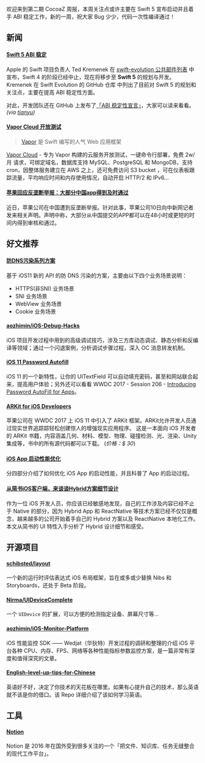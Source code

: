欢迎来到第二期 CocoaZ 周报，本周关注点或许主要在 Swift 5 宣布启动并且着手 ABI 稳定工作，新的一周，祝大家 Bug 少少，代码一次性编译通过！

## 新闻 

#### [Swift 5 ABI 稳定 ](https://github.com/apple/swift-evolution#development-major-version--swift-50)

Apple 的 Swift 项目负责人 Ted Kremenek 在 [swift-evolution 公共邮件列表](https://link.juejin.im/?target=https%3A%2F%2Flists.swift.org%2Fpipermail%2Fswift-evolution%2FWeek-of-Mon-20170807%2F038645.html) 中宣布，Swift 4 的阶段已经中止，现在将移步至 **Swift 5** 的规划与开发。Kremenek 在 Swift Evolution 的 GitHub 仓库 中列出了目前对 Swift 5 的规划和关注点，主要在提高 ABI 稳定性方面。

对此，开发团队还在 GitHub 上发布了[「ABI 稳定性宣言」](https://link.juejin.im/?target=https%3A%2F%2Fgithub.com%2Fapple%2Fswift%2Fblob%2Fmaster%2Fdocs%2FABIStabilityManifesto.md)，大家可以读来看看。 *(via [tianyu](https://juejin.im/post/598bc44c51882548bd4dbab8))*


#### [Vapor Cloud 开放测试](https://medium.com/@qutheory/introducing-vapor-cloud-a-fast-and-reliable-cloud-service-9868e8c2e9d3)

> [Vapor](https://vapor.codes) 是 Swift 编写的人气 Web 应用框架

[Vapor Cloud](https://dashboard.vapor.cloud) - 专为 Vapor 构建的云服务开放测试，一键命令行部署，免费 2w/月 请求，可绑定域名，数据库支持 MySQL、PostgreSQL 和 MongoDB，支持 cron，因整体服务建立在 AWS 之上，还可免费访问 S3 bucket ，可在仪表板跟踪流量，平均响应时间和内存使用情况，自动开启 HTTP/2 和 IPv6... 

#### [苹果回应反垄断举报：大部分中国app得到及时通过](http://tech.ifeng.com/a/20170810/44661421_0.shtml)

近日，苹果公司在中国遭到反垄断举报。针对此事，苹果公司10日向中新网记者发来相关声明。声明中称，大部分从中国提交的APP都可以在48小时或更短的时间内得到审核和通过。

## 好文推荐 

#### [防DNS污染系列方案](https://github.com/ChenYilong/iOSBlog/tree/master/Tips/DNS%E6%B1%A1%E6%9F%93%E6%96%B9%E6%A1%88%E8%B0%83%E7%A0%94) 

基于 iOS11 新的 API 的防 DNS 污染的方案，主要由以下四个业务场景说明：

* HTTPS(非SNI) 业务场景 
* SNI 业务场景 
* WebView 业务场景 
* Cookie 业务场景 

#### [aozhimin/iOS-Debug-Hacks](https://github.com/aozhimin/iOS-Debug-Hacks)

iOS 项目开发过程中用到的高级调试技巧，涉及三方库动态调试、静态分析和反编译等领域；通过一个闪退案例，分析调试步骤过程，深入 OC 消息转发机制。

#### [iOS 11 Password Autofill](https://medium.com/anilvarghese/ios-11-password-autofill-e1c763015bc1)

iOS 11 的一个新特性，让你的 UITextField 可以自动填充密码，甚至和网站联合起来，提高用户体验；另外还可以看看 WWDC 2017 - Session 206	- [Introducing Password AutoFill for Apps](https://developer.apple.com/videos/play/wwdc2017/206/)。

#### [ARKit for iOS Developers](https://gumroad.com/l/QOIq)

苹果公司在 WWDC 2017 上 iOS 11 中引入了 ARKit 框架。ARKit允许开发人员通过现实世界追踪踪轻松创建惊人的增强现实应用程序。 这是一本面向 iOS 开发者的 ARKit 书籍，内容涵盖几何、材料、模型、物理、碰撞检测、光、渲染、Unity 集成等，书中的所有源代码都可以下载。 (*价格：$ 30*)

#### [iOS App 启动性能优化](https://mp.weixin.qq.com/s/Kf3EbDIUuf0aWVT-UCEmbA)

分四部分介绍了如何优化 iOS App 的启动性能，并且科普了 App 的启动过程。

#### [从简书iOS客户端，来谈谈Hybrid方案细节设计](http://www.jianshu.com/p/9c8552a87a3e)

作为一位 iOS 开发人员，你应该已经敏感地发现，自己的工作涉及内容已经不止于 Native 的部分，因为 Hybrid App 和 ReactNative 等技术方案已经不仅仅是概念，越来越多的公司开始着手自己的 Hybrid 方案以及 ReactNative 本地化工作。本文从简书的 UI 特性入手分析了 Hybrid 设计细节和感受。

## 开源项目

#### [schibsted/layout](https://github.com/schibsted/layout)

一个新的运行时评估表达式 iOS 布局框架，旨在或多或少替换 Nibs 和 Storyboards，还处于 Beta 阶段。

#### [Nirma/UIDeviceComplete](https://github.com/Nirma/UIDeviceComplete)

一个 `UIDevice` 的扩展，可以方便的检测指定设备、屏幕尺寸等...

#### [aozhimin/iOS-Monitor-Platform](https://github.com/aozhimin/iOS-Monitor-Platform)

iOS 性能监控 SDK —— Wedjat（华狄特）开发过程的调研和整理的介绍 iOS 平台各种 CPU、内存、FPS、网络等各种性能指标参数监控方案，是一篇非常有深度和值得深究的文章。

#### [English-level-up-tips-for-Chinese](https://github.com/byoungd/english-level-up-tips-for-Chinese)
英语好不好，决定了你技术的天花板在哪里。如果有心提升自己的技术，那么英语就不该是你的借口。该 Repo 详细介绍了该如何学习英语。


## 工具

#### [Notion](https://www.notion.so/)

Notion 是 2016 年在国外受到很多关注的一个「把文件、知识库、任务无缝整合的现代工作平台」。

